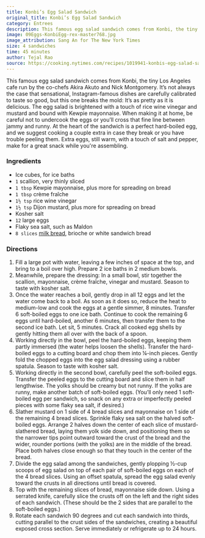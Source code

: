 ```yaml
---
title: Konbi’s Egg Salad Sandwich
original_title: Konbi’s Egg Salad Sandwich
category: Entrees
description: This famous egg salad sandwich comes from Konbi, the tiny Los Angeles cafe run by the co-chefs Akira Akuto and Nick Montgomery. It’s as pretty as it is delicious. The egg salad is brightened with a touch of rice wine vinegar and mustard and bound with Kewpie mayonnaise.
image: 09Eggs-KonbiEgg-rex-master768.jpg
image_attribution: Sang An for The New York Times
size: 4 sandwiches
time: 45 minutes
author: Tejal Rao
source: https://cooking.nytimes.com/recipes/1019941-konbis-egg-salad-sandwich
---
```


This famous egg salad sandwich comes from Konbi, the tiny Los Angeles cafe run by the co-chefs Akira Akuto and Nick Montgomery. It’s not always the case that sensational, Instagram-famous dishes are carefully calibrated to taste so good, but this one breaks the mold: It’s as pretty as it is delicious. The egg salad is brightened with a touch of rice wine vinegar and mustard and bound with Kewpie mayonnaise. When making it at home, be careful not to undercook the eggs or you’ll cross that fine line between jammy and runny. At the heart of the sandwich is a perfect hard-boiled egg, and we suggest cooking a couple extra in case they break or you have trouble peeling them. Extra eggs, still warm, with a touch of salt and pepper, make for a great snack while you're assembling.

### Ingredients

* Ice cubes, for ice baths
* `1` scallion, very thinly sliced
* `1 tbsp` Kewpie mayonnaise, plus more for spreading on bread
* `1 tbsp` crème fraîche
* `1½ tsp` rice wine vinegar
* `1½ tsp` Dijon mustard, plus more for spreading on bread
* Kosher salt
* `12` large eggs
* Flaky sea salt, such as Maldon
* `8 slices` [milk bread](https://cooking.nytimes.com/recipes/1016275-japanese-milk-bread), brioche or white sandwich bread

### Directions

1. Fill a large pot with water, leaving a few inches of space at the top, and bring to a boil over high. Prepare 2 ice baths in 2 medium bowls.
2. Meanwhile, prepare the dressing: In a small bowl, stir together the scallion, mayonnaise, crème fraîche, vinegar and mustard. Season to taste with kosher salt.
3. Once the water reaches a boil, gently drop in all 12 eggs and let the water come back to a boil. As soon as it does so, reduce the heat to medium-low and cook the eggs at a gentle simmer, 8 minutes. Transfer 6 soft-boiled eggs to one ice bath. Continue to cook the remaining 6 eggs until hard-boiled, another 6 minutes, then transfer them to the second ice bath. Let sit, 5 minutes. Crack all cooked egg shells by gently hitting them all over with the back of a spoon.
4. Working directly in the bowl, peel the hard-boiled eggs, keeping them partly immersed (the water helps loosen the shells). Transfer the hard-boiled eggs to a cutting board and chop them into ¼-inch pieces. Gently fold the chopped eggs into the egg salad dressing using a rubber spatula. Season to taste with kosher salt.
5. Working directly in the second bowl, carefully peel the soft-boiled eggs. Transfer the peeled eggs to the cutting board and slice them in half lengthwise. The yolks should be creamy but not runny. If the yolks are runny, make another batch of soft-boiled eggs. (You’ll only need 1 soft-boiled egg per sandwich, so snack on any extra or imperfectly peeled pieces with some flaky sea salt, if desired.)
6. Slather mustard on 1 side of 4 bread slices and mayonnaise on 1 side of the remaining 4 bread slices. Sprinkle flaky sea salt on the halved soft-boiled eggs. Arrange 2 halves down the center of each slice of mustard-slathered bread, laying them yolk side down, and positioning them so the narrower tips point outward toward the crust of the bread and the wider, rounder portions (with the yolks) are in the middle of the bread. Place both halves close enough so that they touch in the center of the bread.
7. Divide the egg salad among the sandwiches, gently plopping ½-cup scoops of egg salad on top of each pair of soft-boiled eggs on each of the 4 bread slices. Using an offset spatula, spread the egg salad evenly toward the crusts in all directions until bread is covered.
8. Top with the remaining slices of bread, mayonnaise side down. Using a serrated knife, carefully slice the crusts off on the left and the right sides of each sandwich. (These should be the 2 sides that are parallel to the soft-boiled eggs.)
9. Rotate each sandwich 90 degrees and cut each sandwich into thirds, cutting parallel to the crust sides of the sandwiches, creating a beautiful exposed cross section. Serve immediately or refrigerate up to 24 hours.